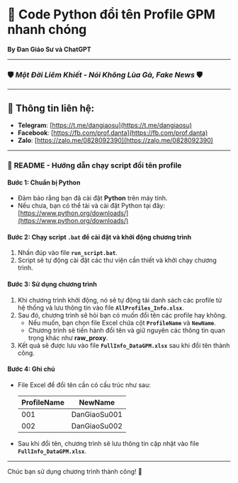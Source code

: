 # 🚀 Code Python đổi tên Profile GPM nhanh chóng

**By Đan Giáo Sư và ChatGPT**

---

### 🛡️ *Một Đời Liêm Khiết - Nói Không Lùa Gà, Fake News* 🛡️

---

## 💬 Thông tin liên hệ:
- **Telegram**: [https://t.me/dangiaosu](https://t.me/dangiaosu)
- **Facebook**: [https://fb.com/prof.danta](https://fb.com/prof.danta)
- **Zalo**: [https://zalo.me/0828092390](https://zalo.me/0828092390)

---

### 📖 **README - Hướng dẫn chạy script đổi tên profile**

#### Bước 1: Chuẩn bị Python
- Đảm bảo rằng bạn đã cài đặt **Python** trên máy tính. 
- Nếu chưa, bạn có thể tải và cài đặt Python tại đây: [https://www.python.org/downloads/](https://www.python.org/downloads/)

#### Bước 2: Chạy script `.bat` để cài đặt và khởi động chương trình
1. Nhấn đúp vào file **`run_script.bat`**.
2. Script sẽ tự động cài đặt các thư viện cần thiết và khởi chạy chương trình.

#### Bước 3: Sử dụng chương trình
1. Khi chương trình khởi động, nó sẽ tự động tải danh sách các profile từ hệ thống và lưu thông tin vào file **`AllProfiles_Info.xlsx`**.
2. Sau đó, chương trình sẽ hỏi bạn có muốn đổi tên các profile hay không.
   - Nếu muốn, bạn chọn file Excel chứa cột **`ProfileName`** và **`NewName`**.
   - Chương trình sẽ tiến hành đổi tên và giữ nguyên các thông tin quan trọng khác như **raw_proxy**.
3. Kết quả sẽ được lưu vào file **`FullInfo_DataGPM.xlsx`** sau khi đổi tên thành công.

#### Bước 4: Ghi chú
- File Excel để đổi tên cần có cấu trúc như sau:

  | ProfileName  | NewName      |
  |--------------|--------------|
  | 001      | DanGiaoSu001  |
  | 002      | DanGiaoSu002  |

- Sau khi đổi tên, chương trình sẽ lưu thông tin cập nhật vào file **`FullInfo_DataGPM.xlsx`**.

---

Chúc bạn sử dụng chương trình thành công! 🚀
